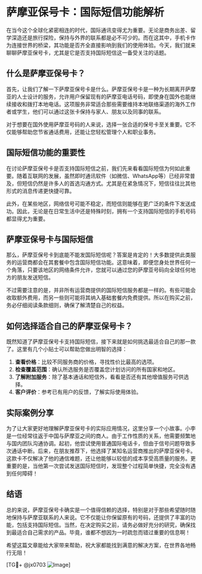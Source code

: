 # 萨摩亚保号卡：国际短信功能解析

在当今这个全球化紧密相连的时代，国际通讯变得尤为重要。无论是商务出差、留学深造还是旅行探险，保持与外界的联系都是必不可少的。而在这其中，手机卡作为连接世界的桥梁，其功能是否齐全直接影响到我们的使用体验。今天，我们就来聊聊萨摩亚保号卡，尤其是它是否支持国际短信这一备受关注的话题。

## 什么是萨摩亚保号卡？

首先，让我们了解一下萨摩亚保号卡是什么。萨摩亚保号卡是一种为长期离开萨摩亚的人士设计的服务，允许用户保留现有的萨摩亚电话号码，即使身在国外也能继续接收和拨打本地电话。这项服务非常适合那些需要维持本地联络渠道的海外工作者或学生，他们可以通过这张卡保持与家人、朋友以及同事的联系。

对于想要在国外使用萨摩亚号码的人来说，选择一张合适的保号卡至关重要。它不仅能够帮助您节省通话费用，还能让您轻松管理个人和职业事务。

## 国际短信功能的重要性

在讨论萨摩亚保号卡是否支持国际短信之前，我们先来看看国际短信为何如此重要。随着互联网的发展，虽然即时通讯软件（如微信、WhatsApp等）已经非常普及，但短信仍然是许多人的首选沟通方式。尤其是在紧急情况下，短信往往比其他形式的消息传递更快捷可靠。

此外，在某些地区，网络信号可能不稳定，而短信则能够在更广泛的条件下发送成功。因此，无论是在日常生活中还是特殊时刻，拥有一个支持国际短信的手机号码都显得尤为重要。

## 萨摩亚保号卡与国际短信

那么，萨摩亚保号卡到底能不能发国际短信呢？答案是肯定的！大多数提供此类服务的运营商都会在其套餐中包含国际短信功能。这意味着，即便您身处世界任何一个角落，只要该地区的网络条件允许，您就可以通过您的萨摩亚号码向全球任何地方的朋友发送短信。

不过需要注意的是，并非所有运营商提供的国际短信服务都是一样的。有些可能会收取额外费用，而另一些则可能将其纳入基础套餐内免费提供。所以在购买之前，务必仔细阅读条款细则，确保了解清楚自己的权益。

## 如何选择适合自己的萨摩亚保号卡？

既然知道了萨摩亚保号卡支持国际短信，接下来就是如何挑选最适合自己的那一款了。这里有几个小贴士可以帮助您做出明智的选择：

1. **查看价格**：比较不同服务商的价格，寻找性价比最高的选项。
2. **检查覆盖范围**：确认所选服务是否覆盖您计划访问的所有国家和地区。
3. **了解附加服务**：除了基本通话和短信外，看看是否还有其他增值服务可供选择。
4. **客户评价**：参考已有用户的反馈，了解实际使用体验。

## 实际案例分享

为了让大家更好地理解萨摩亚保号卡的实际应用情况，这里分享一个小故事。小李是一位经常往返于中国与萨摩亚之间的商人。由于工作性质的关系，他需要频繁地与国内团队沟通协调。起初，他尝试使用普通国际电话卡，但由于信号问题导致多次通话中断。后来，在朋友推荐下，他选择了某知名运营商推出的萨摩亚保号卡。这款卡不仅解决了他的通信难题，还让他能够以较低的成本享受高质量的服务。更重要的是，当他第一次尝试发送国际短信时，发现整个过程简单快捷，完全没有遇到任何障碍！

## 结语

总的来说，萨摩亚保号卡确实是一个值得信赖的选择，特别是对于那些希望随时随地保持与萨摩亚联系的人来说。它不仅能让你保留原有的号码，还提供了丰富的功能，包括支持国际短信。当然，在决定购买之前，请务必做好充分的研究，确保找到最适合自己需求的产品。毕竟，谁都不想因为一时疏忽而错过重要的信息啊！

希望这篇文章能给大家带来帮助，祝大家都能找到满意的解决方案，在世界各地畅行无阻！

[TG💪+ @jx0703 ![Image](https://github.com/user-attachments/assets/dbca1d08-cadb-493c-b0ec-ad6f7a83f270)]